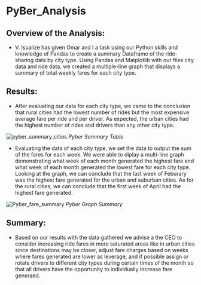 # PyBer_Analysis

## Overview of the Analysis:
- V. Isualize has given Omar and I a task using our Python skills and knowledge of Pandas to create a summary Dataframe of the ride-sharing data by city type. Using Pandas and Matplotlib with our files city data and ride data, we created a multiple-line graph that displays a summary of total weekly fares for each city type. 

## Results:
- After evaluating our data for each city type, we came to the conclusion that rural cities had the lowest number of rides but the most expensive average fare per ride and per driver. As expected, the urban cities had the highest number of rides and drivers than any other city type. 

![pyber_summary_cities](https://user-images.githubusercontent.com/90146132/142133823-e3f77438-c04c-44a3-b1f2-ce42746d4b3b.PNG) 
  *Pyber Summary Table*

- Evaluating the data of each city type, we set the data to output the sum of the fares for each week. We were able to diplay a multi-line graph demonstrating what week of each month generated the highest fare and what week of each month generated the lowest fare for each city type. Looking at the graph, we can conclude that the last week of Feburary was the highest fare generated for the urban and suburban cities. As for the rural cities, we can conclude that the first week of April had the highest fare generated. 

![Pyber_fare_summary](https://user-images.githubusercontent.com/90146132/142134685-80eefe1a-8f47-4866-a1b8-3021180a36f3.png)
  *Pyber Graph Summary*

## Summary:
- Based on our results with the data gathered we advise a the CEO to consider increasing ride fares in more saturated areas like in urban cities since destinations may be closer, adjust fare charges based on weeks where fares generated are lower as leverage, and if possible assign or rotate drivers to different city types during certain times of the month so that all drivers have the opportunity to individually increase fare generaed. 
